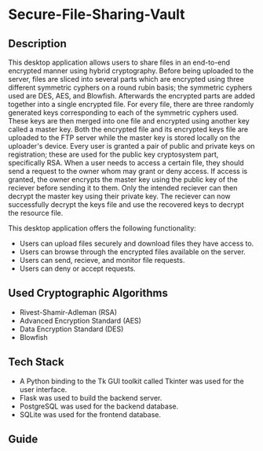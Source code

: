 # Secure-File-Sharing-Vault

## Description

This desktop application allows users to share files in an end-to-end encrypted manner using hybrid cryptography. Before being uploaded to the server, files are sliced into several parts which are encrypted using three different symmetric cyphers on a round rubin basis; the symmetric cyphers used are DES, AES, and Blowfish. Afterwards the encrypted parts are added together into a single encrypted file. For every file, there are three randomly generated keys corresponding to each of the symmetric cyphers used. These keys are then merged into one file and encrypted using another key called a master key. Both the encrypted file and its encrypted keys file are uploaded to the FTP server while the master key is stored locally on the uploader's device. Every user is granted a pair of public and private keys on registration; these are used for the public key cryptosystem part, specifically RSA. When a user needs to access a certain file, they should send a request to the owner whom may grant or deny access. If access is granted, the owner encrypts the master key using the public key of the reciever before sending it to them. Only the intended reciever can then decrypt the master key using their private key. The reciever can now successfully decrypt the keys file and use the recovered keys to decrypt the resource file. 

This desktop application offers the following functionality: 

- Users can upload files securely and download files they have access to. 
- Users can browse through the encrypted files available on the server. 
- Users can send, recieve, and monitor file requests. 
- Users can deny or accept requests.


## Used Cryptographic Algorithms

- Rivest-Shamir-Adleman (RSA)
- Advanced Encryption Standard (AES)
- Data Encryption Standard (DES)
- Blowfish


## Tech Stack

- A Python binding to the Tk GUI toolkit called Tkinter was used for the user interface.
- Flask was used to build the backend server.
- PostgreSQL was used for the backend database.
- SQLite was used for the frontend database.


## Guide

